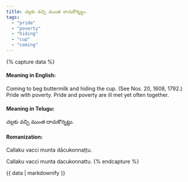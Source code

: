 ```yaml
---
title: చల్లకు వచ్చి ముంత దాచుకొన్నట్టు.
tags:
  - "pride"
  - "poverty"
  - "hiding"
  - "cup"
  - "coming"
---
```


{% capture data %}
#### Meaning in English:
Coming to beg buttermilk and hiding the cup.
(See Nos. 20, 1608, 1792.)
Pride with poverty.
Pride and poverty are ill met yet often together.

#### Meaning in Telugu:
చల్లకు వచ్చి ముంత దాచుకొన్నట్టు.

#### Romanization:
Callaku vacci munta dācukonnaṭṭu.

Callaku vacci munta dacukonnattu.
{% endcapture %}

{{ data | markdownify }}

